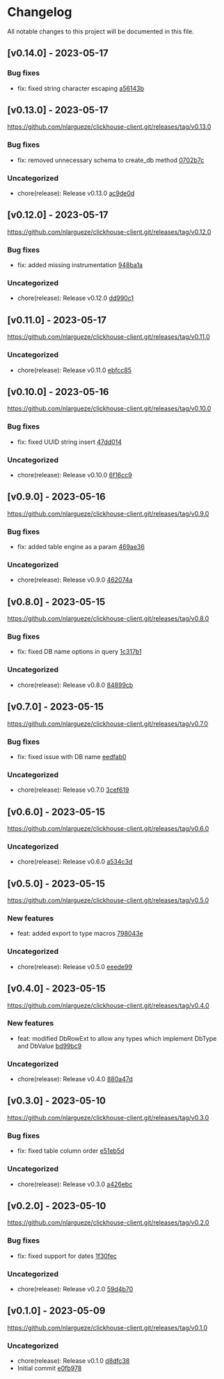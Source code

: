# Changelog
    
All notable changes to this project will be documented in this file.

## [v0.14.0] - 2023-05-17

### Bug fixes

- fix: fixed string character escaping [a56143b](https://github.com/nlargueze/clickhouse-client.git/commit/a56143b2c62b0b16aca0f33d1fc729034776dd67)

## [v0.13.0] - 2023-05-17

https://github.com/nlargueze/clickhouse-client.git/releases/tag/v0.13.0

### Bug fixes

- fix: removed unnecessary schema to create_db method [0702b7c](https://github.com/nlargueze/clickhouse-client.git/commit/0702b7c93c2582b4d394d8e0b4da3566415dcfac)

### Uncategorized

- chore(release): Release v0.13.0 [ac9de0d](https://github.com/nlargueze/clickhouse-client.git/commit/ac9de0d833d83f55c173d46cee4879db839d9ad7)

## [v0.12.0] - 2023-05-17

https://github.com/nlargueze/clickhouse-client.git/releases/tag/v0.12.0

### Bug fixes

- fix: added missing instrumentation [948ba1a](https://github.com/nlargueze/clickhouse-client.git/commit/948ba1a3137b6ffb0718526f08f26a7c6bcfae2f)

### Uncategorized

- chore(release): Release v0.12.0 [dd990c1](https://github.com/nlargueze/clickhouse-client.git/commit/dd990c1867153eaf93e907d22d61909b53afc34a)

## [v0.11.0] - 2023-05-17

https://github.com/nlargueze/clickhouse-client.git/releases/tag/v0.11.0

### Uncategorized

- chore(release): Release v0.11.0 [ebfcc85](https://github.com/nlargueze/clickhouse-client.git/commit/ebfcc85cf27f268695b97a153b69027f1053b501)

## [v0.10.0] - 2023-05-16

https://github.com/nlargueze/clickhouse-client.git/releases/tag/v0.10.0

### Bug fixes

- fix: fixed UUID string insert [47dd014](https://github.com/nlargueze/clickhouse-client.git/commit/47dd014723eebdce01c9a3345277caf5dd483aa4)

### Uncategorized

- chore(release): Release v0.10.0 [6f16cc9](https://github.com/nlargueze/clickhouse-client.git/commit/6f16cc97a1651ad151dee09d6cce8054e39877a7)

## [v0.9.0] - 2023-05-16

https://github.com/nlargueze/clickhouse-client.git/releases/tag/v0.9.0

### Bug fixes

- fix: added table engine as a param [469ae36](https://github.com/nlargueze/clickhouse-client.git/commit/469ae3624131ea5bcfe8e95c6a3d0d6e9ed89c1b)

### Uncategorized

- chore(release): Release v0.9.0 [462074a](https://github.com/nlargueze/clickhouse-client.git/commit/462074a26ad93083fd54f3374cedff369016d69e)

## [v0.8.0] - 2023-05-15

https://github.com/nlargueze/clickhouse-client.git/releases/tag/v0.8.0

### Bug fixes

- fix: fixed DB name options in query [1c317b1](https://github.com/nlargueze/clickhouse-client.git/commit/1c317b1697480d0184bcac6498bd317c0f876479)

### Uncategorized

- chore(release): Release v0.8.0 [84899cb](https://github.com/nlargueze/clickhouse-client.git/commit/84899cbbf55a15f9ce59ad7e5ce6f3dc6f21ed11)

## [v0.7.0] - 2023-05-15

https://github.com/nlargueze/clickhouse-client.git/releases/tag/v0.7.0

### Bug fixes

- fix: fixed issue with DB name [eedfab0](https://github.com/nlargueze/clickhouse-client.git/commit/eedfab02905c3f402a3f9a77144ff03e6e0ebac5)

### Uncategorized

- chore(release): Release v0.7.0 [3cef619](https://github.com/nlargueze/clickhouse-client.git/commit/3cef619ec3de255775c4740a8c3ac1635905f834)

## [v0.6.0] - 2023-05-15

https://github.com/nlargueze/clickhouse-client.git/releases/tag/v0.6.0

### Uncategorized

- chore(release): Release v0.6.0 [a534c3d](https://github.com/nlargueze/clickhouse-client.git/commit/a534c3df0ca4a72ed5d5ef5a45e8042b495203bc)

## [v0.5.0] - 2023-05-15

https://github.com/nlargueze/clickhouse-client.git/releases/tag/v0.5.0

### New features

- feat: added export to type macros [798043e](https://github.com/nlargueze/clickhouse-client.git/commit/798043eb9036d57f811ce716910b143e776c97df)

### Uncategorized

- chore(release): Release v0.5.0 [eeede99](https://github.com/nlargueze/clickhouse-client.git/commit/eeede99f101dbb2b2c2ffb976e8a553c681be5ec)

## [v0.4.0] - 2023-05-15

https://github.com/nlargueze/clickhouse-client.git/releases/tag/v0.4.0

### New features

- feat: modified DbRowExt to allow any types which implement DbType and DbValue [bd99bc9](https://github.com/nlargueze/clickhouse-client.git/commit/bd99bc93836cf004b932b6d26fa6a4eca939d173)

### Uncategorized

- chore(release): Release v0.4.0 [880a47d](https://github.com/nlargueze/clickhouse-client.git/commit/880a47d52fef1d2cf2c8d9c8d62bfe873372139d)

## [v0.3.0] - 2023-05-10

https://github.com/nlargueze/clickhouse-client.git/releases/tag/v0.3.0

### Bug fixes

- fix: fixed table column order [e51eb5d](https://github.com/nlargueze/clickhouse-client.git/commit/e51eb5df304918788e5a47762682f3fc949df5c8)

### Uncategorized

- chore(release): Release v0.3.0 [a426ebc](https://github.com/nlargueze/clickhouse-client.git/commit/a426ebc84c23c050169303b8b6b0be9df3f5ae0e)

## [v0.2.0] - 2023-05-10

https://github.com/nlargueze/clickhouse-client.git/releases/tag/v0.2.0

### Bug fixes

- fix: fixed support for dates [1f30fec](https://github.com/nlargueze/clickhouse-client.git/commit/1f30fec15cfbeea8ba82acb6cea080540998d03e)

### Uncategorized

- chore(release): Release v0.2.0 [59d4b70](https://github.com/nlargueze/clickhouse-client.git/commit/59d4b702343377a4f741147f6e58e05f6f4fbaeb)

## [v0.1.0] - 2023-05-09

https://github.com/nlargueze/clickhouse-client.git/releases/tag/v0.1.0

### Uncategorized

- chore(release): Release v0.1.0 [d8dfc38](https://github.com/nlargueze/clickhouse-client.git/commit/d8dfc38a7da81120feb63fe35931e4e7f323bb5d)
- Initial commit [e0fb978](https://github.com/nlargueze/clickhouse-client.git/commit/e0fb9780d5e007f0bd6a169a8a6860ff1db716a6)

